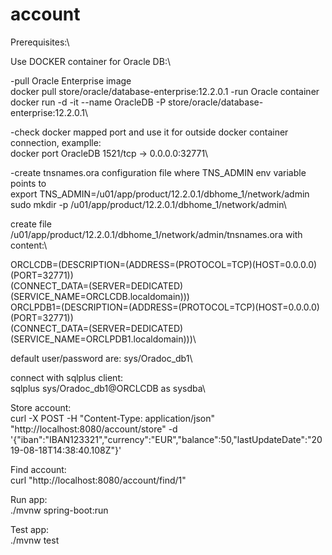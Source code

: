 # account

Prerequisites:\

Use DOCKER container for Oracle DB:\

-pull Oracle Enterprise image\
  docker pull store/oracle/database-enterprise:12.2.0.1
-run Oracle container\
   docker run -d -it --name OracleDB -P store/oracle/database-enterprise:12.2.0.1\

-check docker mapped port and use it for outside docker container connection, examplle:\
   docker port OracleDB 1521/tcp -> 0.0.0.0:32771\

-create tnsnames.ora configuration file where TNS_ADMIN env variable points to\
  export TNS_ADMIN=/u01/app/product/12.2.0.1/dbhome_1/network/admin
  sudo mkdir -p /u01/app/product/12.2.0.1/dbhome_1/network/admin\

create file /u01/app/product/12.2.0.1/dbhome_1/network/admin/tnsnames.ora with content:\

ORCLCDB=(DESCRIPTION=(ADDRESS=(PROTOCOL=TCP)(HOST=0.0.0.0)(PORT=32771))\
    (CONNECT_DATA=(SERVER=DEDICATED)(SERVICE_NAME=ORCLCDB.localdomain)))\
ORCLPDB1=(DESCRIPTION=(ADDRESS=(PROTOCOL=TCP)(HOST=0.0.0.0)(PORT=32771))\
    (CONNECT_DATA=(SERVER=DEDICATED)(SERVICE_NAME=ORCLPDB1.localdomain)))\

default user/password are: sys/Oradoc_db1\

connect with sqlplus client:\
sqlplus sys/Oradoc_db1@ORCLCDB as sysdba\

Store account:\
curl   -X POST   -H "Content-Type: application/json"   "http://localhost:8080/account/store"   -d '{"iban":"IBAN123321","currency":"EUR","balance":50,"lastUpdateDate":"2019-08-18T14:38:40.108Z"}'

Find account:\
curl "http://localhost:8080/account/find/1"

Run app:\
./mvnw spring-boot:run

Test app:\
./mvnw test
